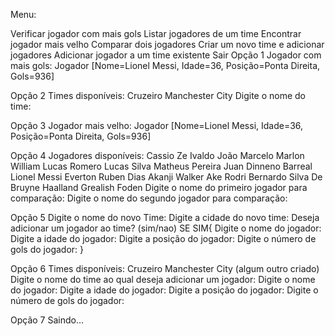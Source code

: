 Menu:

Verificar jogador com mais gols
Listar jogadores de um time
Encontrar jogador mais velho
Comparar dois jogadores
Criar um novo time e adicionar jogadores
Adicionar jogador a um time existente
Sair
Opção 1 Jogador com mais gols: Jogador [Nome=Lionel Messi, Idade=36, Posição=Ponta Direita, Gols=936]

Opção 2 Times disponíveis: Cruzeiro Manchester City Digite o nome do time:

Opção 3 Jogador mais velho: Jogador [Nome=Lionel Messi, Idade=36, Posição=Ponta Direita, Gols=936]

Opção 4 Jogadores disponíveis: Cassio Ze Ivaldo João Marcelo Marlon William Lucas Romero Lucas Silva Matheus Pereira Juan Dinneno Barreal Lionel Messi Everton Ruben Dias Akanji Walker Ake Rodri Bernardo Silva De Bruyne Haalland Grealish Foden Digite o nome do primeiro jogador para comparação: Digite o nome do segundo jogador para comparação:

Opção 5 Digite o nome do novo Time: Digite a cidade do novo time: Deseja adicionar um jogador ao time? (sim/nao) SE SIM{ Digite o nome do jogador: Digite a idade do jogador: Digite a posição do jogador: Digite o número de gols do jogador: }

Opção 6 Times disponíveis: Cruzeiro Manchester City (algum outro criado) Digite o nome do time ao qual deseja adicionar um jogador: Digite o nome do jogador: Digite a idade do jogador: Digite a posição do jogador: Digite o número de gols do jogador:

Opção 7 Saindo...
